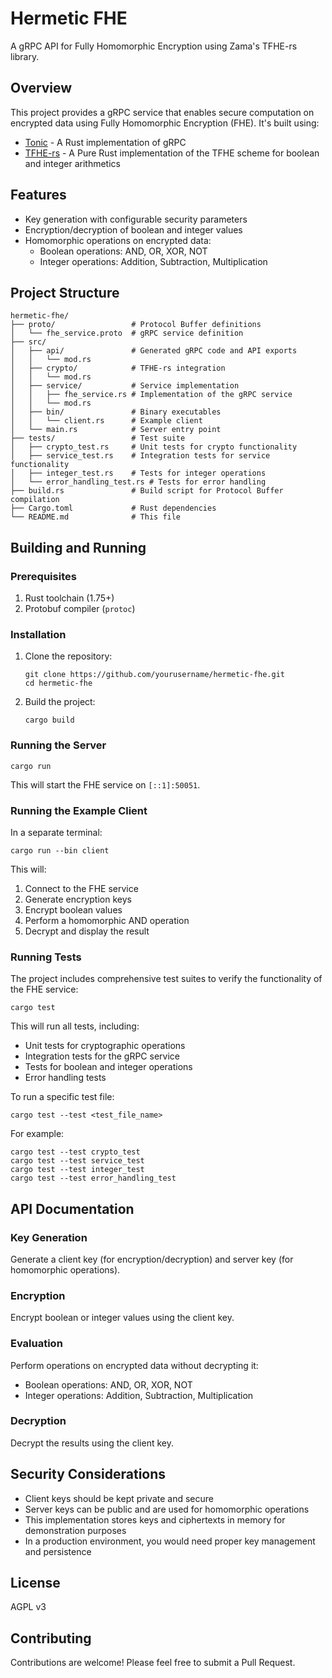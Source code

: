 # Hermetic FHE

A gRPC API for Fully Homomorphic Encryption using Zama's TFHE-rs library.

## Overview

This project provides a gRPC service that enables secure computation on encrypted data using Fully Homomorphic Encryption (FHE). It's built using:

- [Tonic](https://github.com/hyperium/tonic) - A Rust implementation of gRPC
- [TFHE-rs](https://github.com/zama-ai/tfhe-rs) - A Pure Rust implementation of the TFHE scheme for boolean and integer arithmetics

## Features

- Key generation with configurable security parameters
- Encryption/decryption of boolean and integer values
- Homomorphic operations on encrypted data:
  - Boolean operations: AND, OR, XOR, NOT
  - Integer operations: Addition, Subtraction, Multiplication

## Project Structure

```
hermetic-fhe/
├── proto/                 # Protocol Buffer definitions
│   └── fhe_service.proto  # gRPC service definition
├── src/
│   ├── api/               # Generated gRPC code and API exports
│   │   └── mod.rs
│   ├── crypto/            # TFHE-rs integration
│   │   └── mod.rs
│   ├── service/           # Service implementation
│   │   ├── fhe_service.rs # Implementation of the gRPC service
│   │   └── mod.rs
│   ├── bin/               # Binary executables
│   │   └── client.rs      # Example client
│   └── main.rs            # Server entry point
├── tests/                 # Test suite
│   ├── crypto_test.rs     # Unit tests for crypto functionality
│   ├── service_test.rs    # Integration tests for service functionality
│   ├── integer_test.rs    # Tests for integer operations
│   └── error_handling_test.rs # Tests for error handling
├── build.rs               # Build script for Protocol Buffer compilation
├── Cargo.toml             # Rust dependencies
└── README.md              # This file
```

## Building and Running

### Prerequisites

1. Rust toolchain (1.75+)
2. Protobuf compiler (`protoc`)

### Installation

1. Clone the repository:
   ```
   git clone https://github.com/yourusername/hermetic-fhe.git
   cd hermetic-fhe
   ```

2. Build the project:
   ```
   cargo build
   ```

### Running the Server

```
cargo run
```

This will start the FHE service on `[::1]:50051`.

### Running the Example Client

In a separate terminal:

```
cargo run --bin client
```

This will:
1. Connect to the FHE service
2. Generate encryption keys
3. Encrypt boolean values
4. Perform a homomorphic AND operation
5. Decrypt and display the result

### Running Tests

The project includes comprehensive test suites to verify the functionality of the FHE service:

```
cargo test
```

This will run all tests, including:
- Unit tests for cryptographic operations
- Integration tests for the gRPC service
- Tests for boolean and integer operations
- Error handling tests

To run a specific test file:

```
cargo test --test <test_file_name>
```

For example:
```
cargo test --test crypto_test
cargo test --test service_test
cargo test --test integer_test
cargo test --test error_handling_test
```

## API Documentation

### Key Generation

Generate a client key (for encryption/decryption) and server key (for homomorphic operations).

### Encryption

Encrypt boolean or integer values using the client key.

### Evaluation

Perform operations on encrypted data without decrypting it:
- Boolean operations: AND, OR, XOR, NOT
- Integer operations: Addition, Subtraction, Multiplication

### Decryption

Decrypt the results using the client key.

## Security Considerations

- Client keys should be kept private and secure
- Server keys can be public and are used for homomorphic operations
- This implementation stores keys and ciphertexts in memory for demonstration purposes
- In a production environment, you would need proper key management and persistence

## License

AGPL v3

## Contributing

Contributions are welcome! Please feel free to submit a Pull Request.
